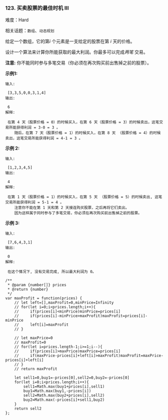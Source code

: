 ### 123. 买卖股票的最佳时机 III

难度：Hard

相关话题：`数组`、`动态规划`

给定一个数组，它的第*i*  个元素是一支给定的股票在第 *i* 天的价格。



设计一个算法来计算你所能获取的最大利润。你最多可以完成*两笔* 交易。



**注意:** 你不能同时参与多笔交易（你必须在再次购买前出售掉之前的股票）。



**示例1:** 



```
输入:

 [3,3,5,0,0,3,1,4]
输出:

 6
解释:

 在第 4 天（股票价格 = 0）的时候买入，在第 6 天（股票价格 = 3）的时候卖出，这笔交易所能获得利润 = 3-0 = 3 。
    随后，在第 7 天（股票价格 = 1）的时候买入，在第 8 天 （股票价格 = 4）的时候卖出，这笔交易所能获得利润 = 4-1 = 3 。
```


**示例 2:** 



```
输入:

 [1,2,3,4,5]
输出:

 4
解释:

 在第 1 天（股票价格 = 1）的时候买入，在第 5 天 （股票价格 = 5）的时候卖出, 这笔交易所能获得利润 = 5-1 = 4 。  
    注意你不能在第 1 天和第 2 天接连购买股票，之后再将它们卖出。  
    因为这样属于同时参与了多笔交易，你必须在再次购买前出售掉之前的股票。
```


**示例 3:** 



```
输入:

 [7,6,4,3,1] 
输出:

 0 
解释:

 在这个情况下, 没有交易完成, 所以最大利润为 0。
```

```
/**
 * @param {number[]} prices
 * @return {number}
 */
var maxProfit = function(prices) {
    // let left=[],maxProfit=0,minPrice=Infinity
    // for(let i=0;i<prices.length;i++){
    //     if(prices[i]<minPrice)minPrice=prices[i]
    //     if(prices[i]-minPrice>maxProfit)maxProfit=prices[i]-minPrice
    //     left[i]=maxProfit
    // }
    
    // let maxPrice=0
    // maxProfit=0
    // for(let i=prices.length-1;i>=1;i--){
    //     if(prices[i]>maxPrice)maxPrice=prices[i]
    //     if(maxPrice-prices[i]+left[i]>maxProfit)maxProfit=maxPrice-prices[i]+left[i]
    // }
    // return maxProfit
    
    let sell1=0,buy1=-prices[0],sell2=0,buy2=-prices[0]
    for(let i=0;i<prices.length;i++){
        sell1=Math.max(buy1+prices[i],sell1)
        buy1=Math.max(buy1,-prices[i])
        sell2=Math.max(buy2+prices[i],sell2)
        buy2=Math.max(-prices[i]+sell1,buy2)
    }
    return sell2
};
```

